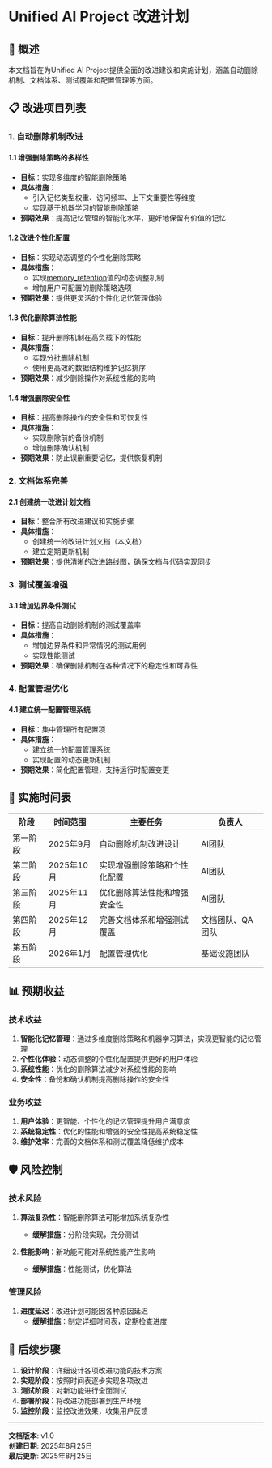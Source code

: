 # Unified AI Project 改进计划

## 🎯 概述

本文档旨在为Unified AI Project提供全面的改进建议和实施计划，涵盖自动删除机制、文档体系、测试覆盖和配置管理等方面。

## 📋 改进项目列表

### 1. 自动删除机制改进

#### 1.1 增强删除策略的多样性
- **目标**：实现多维度的智能删除策略
- **具体措施**：
  - 引入记忆类型权重、访问频率、上下文重要性等维度
  - 实现基于机器学习的智能删除策略
- **预期效果**：提高记忆管理的智能化水平，更好地保留有价值的记忆

#### 1.2 改进个性化配置
- **目标**：实现动态调整的个性化删除策略
- **具体措施**：
  - 实现[memory_retention](../apps/backend/configs/personality_profiles/miko_base.json)值的动态调整机制
  - 增加用户可配置的删除策略选项
- **预期效果**：提供更灵活的个性化记忆管理体验

#### 1.3 优化删除算法性能
- **目标**：提升删除机制在高负载下的性能
- **具体措施**：
  - 实现分批删除机制
  - 使用更高效的数据结构维护记忆排序
- **预期效果**：减少删除操作对系统性能的影响

#### 1.4 增强删除安全性
- **目标**：提高删除操作的安全性和可恢复性
- **具体措施**：
  - 实现删除前的备份机制
  - 增加删除确认机制
- **预期效果**：防止误删重要记忆，提供恢复机制

### 2. 文档体系完善

#### 2.1 创建统一改进计划文档
- **目标**：整合所有改进建议和实施步骤
- **具体措施**：
  - 创建统一的改进计划文档（本文档）
  - 建立定期更新机制
- **预期效果**：提供清晰的改进路线图，确保文档与代码实现同步

### 3. 测试覆盖增强

#### 3.1 增加边界条件测试
- **目标**：提高自动删除机制的测试覆盖率
- **具体措施**：
  - 增加边界条件和异常情况的测试用例
  - 实现性能测试
- **预期效果**：确保删除机制在各种情况下的稳定性和可靠性

### 4. 配置管理优化

#### 4.1 建立统一配置管理系统
- **目标**：集中管理所有配置项
- **具体措施**：
  - 建立统一的配置管理系统
  - 实现配置的动态更新机制
- **预期效果**：简化配置管理，支持运行时配置变更

## 📅 实施时间表

| 阶段 | 时间范围 | 主要任务 | 负责人 |
|------|----------|----------|--------|
| 第一阶段 | 2025年9月 | 自动删除机制改进设计 | AI团队 |
| 第二阶段 | 2025年10月 | 实现增强删除策略和个性化配置 | AI团队 |
| 第三阶段 | 2025年11月 | 优化删除算法性能和增强安全性 | AI团队 |
| 第四阶段 | 2025年12月 | 完善文档体系和增强测试覆盖 | 文档团队、QA团队 |
| 第五阶段 | 2026年1月 | 配置管理优化 | 基础设施团队 |

## 📊 预期收益

### 技术收益
1. **智能化记忆管理**：通过多维度删除策略和机器学习算法，实现更智能的记忆管理
2. **个性化体验**：动态调整的个性化配置提供更好的用户体验
3. **系统性能**：优化的删除算法减少对系统性能的影响
4. **安全性**：备份和确认机制提高删除操作的安全性

### 业务收益
1. **用户体验**：更智能、个性化的记忆管理提升用户满意度
2. **系统稳定性**：优化的性能和增强的安全性提高系统稳定性
3. **维护效率**：完善的文档体系和测试覆盖降低维护成本

## 🛡️ 风险控制

### 技术风险
1. **算法复杂性**：智能删除算法可能增加系统复杂性
   - **缓解措施**：分阶段实现，充分测试

2. **性能影响**：新功能可能对系统性能产生影响
   - **缓解措施**：性能测试，优化算法

### 管理风险
1. **进度延迟**：改进计划可能因各种原因延迟
   - **缓解措施**：制定详细时间表，定期检查进度

## 📝 后续步骤

1. **设计阶段**：详细设计各项改进功能的技术方案
2. **实现阶段**：按照时间表逐步实现各项改进
3. **测试阶段**：对新功能进行全面测试
4. **部署阶段**：将改进功能部署到生产环境
5. **监控阶段**：监控改进效果，收集用户反馈

---
**文档版本**: v1.0  
**创建日期**: 2025年8月25日  
**最后更新**: 2025年8月25日